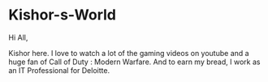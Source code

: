 # Kishor-s-World


Hi All, 

Kishor here.  I love to watch a lot of the gaming videos on youtube and a huge fan of Call of Duty : Modern Warfare.
And to earn my bread, I work as an IT Professional for Deloitte.
